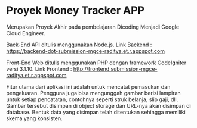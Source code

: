 # Proyek Money Tracker APP
Merupakan Proyek Akhir pada pembelajaran Dicoding Menjadi Google Cloud Engineer.

Back-End API ditulis menggunakan Node.js.
Link Backend : https://backend-dot-submission-mgce-raditya.et.r.appspot.com

Front-End Web ditulis menggunakan PHP dengan framework CodeIgniter versi 3.1.10.
Link Frontend : http://frontend.submission-mgce-raditya.et.r.appspot.com

Fitur utama dari aplikasi ini adalah untuk mencatat pemasukan dan pengeluaran. Pengguna juga bisa mengunggah gambar berisi lampiran untuk setiap pencatatan, contohnya seperti struk belanja, slip gaji, dll. Gambar tersebut disimpan di object storage dan URL-nya akan disimpan di database. Bentuk data yang disimpan telah ditentukan sehingga memiliki skema yang konsisten.



